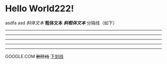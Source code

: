 # Hello World222!
asdfa
asd
*斜体文本*
**粗体文本**
***斜粗体文本***
分隔线（如下）
***
* * *
****
- - -
-----------
GOOGLE.COM
~~删除线~~
<u>下划线</u>
